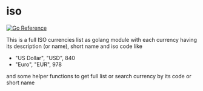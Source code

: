 # iso
[![Go Reference](https://pkg.go.dev/badge/github.com/halt-avmc/iso.svg)](https://pkg.go.dev/github.com/halt-avmc/iso)

This is a full ISO currencies list as golang module with each currency having its description (or name), short name and iso code like
- "US Dollar", "USD", 840
- "Euro", "EUR", 978

and some helper functions to get full list or search currency by its code or short name
